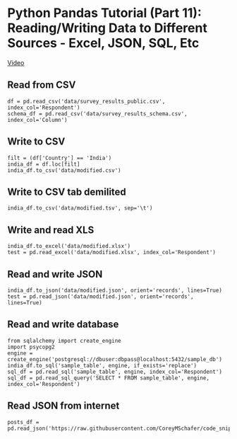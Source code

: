 # Python Pandas Tutorial (Part 11): Reading/Writing Data to Different Sources - Excel, JSON, SQL, Etc
[Video](https://www.youtube.com/watch?v=N6hyN6BW6ao)

## Read from CSV
    df = pd.read_csv('data/survey_results_public.csv', index_col='Respondent')
    schema_df = pd.read_csv('data/survey_results_schema.csv', index_col='Column')
    
## Write to CSV
    filt = (df['Country'] == 'India')
    india_df = df.loc[filt]
    india_df.to_csv('data/modified.csv')

## Write to CSV tab demilited
    india_df.to_csv('data/modified.tsv', sep='\t')

## Write and read XLS
    india_df.to_excel('data/modified.xlsx')
    test = pd.read_excel('data/modified.xlsx', index_col='Respondent')

## Read and write JSON
    india_df.to_json('data/modified.json', orient='records', lines=True)
    test = pd.read_json('data/modified.json', orient='records', lines=True)

## Read and write database
    from sqlalchemy import create_engine
    import psycopg2
    engine = create_engine('postgresql://dbuser:dbpass@localhost:5432/sample_db')
    india_df.to_sql('sample_table', engine, if_exists='replace')
    sql_df = pd.read_sql('sample_table', engine, index_col='Respondent')
    sql_df = pd.read_sql_query('SELECT * FROM sample_table', engine, index_col='Respondent')

## Read JSON from internet
    posts_df = pd.read_json('https://raw.githubusercontent.com/CoreyMSchafer/code_snippets/master/Python/Flask_Blog/snippets/posts.json')
